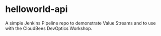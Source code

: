 # helloworld-api
A simple Jenkins Pipeline repo to demonstrate Value Streams and to use with the CloudBees DevOptics Workshop.

